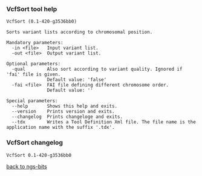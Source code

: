 ### VcfSort tool help
	VcfSort (0.1-420-g3536bb0)
	
	Sorts variant lists according to chromosomal position.
	
	Mandatory parameters:
	  -in <file>   Input variant list.
	  -out <file>  Output variant list.
	
	Optional parameters:
	  -qual        Also sort according to variant quality. Ignored if 'fai' file is given.
	               Default value: 'false'
	  -fai <file>  FAI file defining different chromosome order.
	               Default value: ''
	
	Special parameters:
	  --help       Shows this help and exits.
	  --version    Prints version and exits.
	  --changelog  Prints changeloge and exits.
	  --tdx        Writes a Tool Definition Xml file. The file name is the application name with the suffix '.tdx'.
	
### VcfSort changelog
	VcfSort 0.1-420-g3536bb0
	
[back to ngs-bits](https://github.com/imgag/ngs-bits)